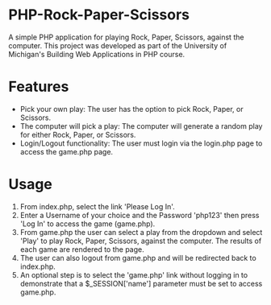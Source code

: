 # PHP-Rock-Paper-Scissors
A simple PHP application for playing Rock, Paper, Scissors, against the computer. This project was developed as part of the University of Michigan's Building Web Applications in PHP course.

# Features
- Pick your own play: The user has the option to pick Rock, Paper, or Scissors.
- The computer will pick a play: The computer will generate a random play for either Rock, Paper, or Scissors.
- Login/Logout functionality: The user must login via the login.php page to access the game.php page.

# Usage
1. From index.php, select the link 'Please Log In'.
2. Enter a Username of your choice and the Password 'php123' then press 'Log In' to access the game (game.php).
3. From game.php the user can select a play from the dropdown and select 'Play' to play Rock, Paper, Scissors, against the computer. The results of each game are rendered to the page.
4. The user can also logout from game.php and will be redirected back to index.php.
5. An optional step is to select the 'game.php' link without logging in to demonstrate that a $_SESSION['name'] parameter must be set to access game.php.
